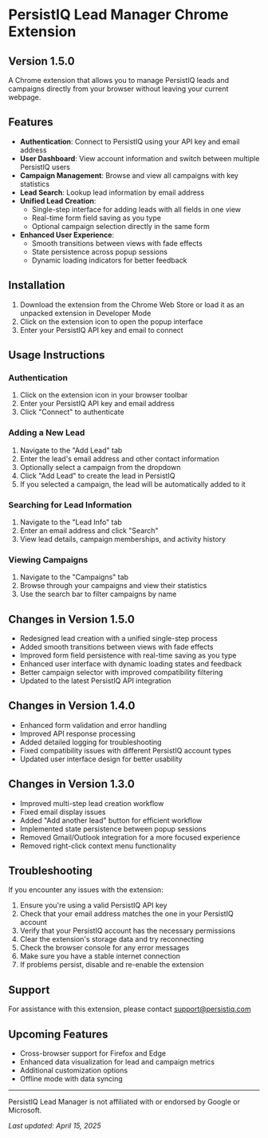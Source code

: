 # PersistIQ Lead Manager Chrome Extension

## Version 1.5.0

A Chrome extension that allows you to manage PersistIQ leads and campaigns directly from your browser without leaving your current webpage.

## Features

- **Authentication**: Connect to PersistIQ using your API key and email address
- **User Dashboard**: View account information and switch between multiple PersistIQ users
- **Campaign Management**: Browse and view all campaigns with key statistics
- **Lead Search**: Lookup lead information by email address
- **Unified Lead Creation**:
  - Single-step interface for adding leads with all fields in one view
  - Real-time form field saving as you type
  - Optional campaign selection directly in the same form
- **Enhanced User Experience**:
  - Smooth transitions between views with fade effects
  - State persistence across popup sessions
  - Dynamic loading indicators for better feedback

## Installation

1. Download the extension from the Chrome Web Store or load it as an unpacked extension in Developer Mode
2. Click on the extension icon to open the popup interface
3. Enter your PersistIQ API key and email to connect

## Usage Instructions

### Authentication

1. Click on the extension icon in your browser toolbar
2. Enter your PersistIQ API key and email address
3. Click "Connect" to authenticate

### Adding a New Lead

1. Navigate to the "Add Lead" tab
2. Enter the lead's email address and other contact information
3. Optionally select a campaign from the dropdown
4. Click "Add Lead" to create the lead in PersistIQ
5. If you selected a campaign, the lead will be automatically added to it

### Searching for Lead Information

1. Navigate to the "Lead Info" tab
2. Enter an email address and click "Search"
3. View lead details, campaign memberships, and activity history

### Viewing Campaigns

1. Navigate to the "Campaigns" tab
2. Browse through your campaigns and view their statistics
3. Use the search bar to filter campaigns by name

## Changes in Version 1.5.0

- Redesigned lead creation with a unified single-step process
- Added smooth transitions between views with fade effects
- Improved form field persistence with real-time saving as you type
- Enhanced user interface with dynamic loading states and feedback
- Better campaign selector with improved compatibility filtering
- Updated to the latest PersistIQ API integration

## Changes in Version 1.4.0

- Enhanced form validation and error handling
- Improved API response processing
- Added detailed logging for troubleshooting
- Fixed compatibility issues with different PersistIQ account types
- Updated user interface design for better usability

## Changes in Version 1.3.0

- Improved multi-step lead creation workflow
- Fixed email display issues
- Added "Add another lead" button for efficient workflow
- Implemented state persistence between popup sessions
- Removed Gmail/Outlook integration for a more focused experience
- Removed right-click context menu functionality

## Troubleshooting

If you encounter any issues with the extension:

1. Ensure you're using a valid PersistIQ API key
2. Check that your email address matches the one in your PersistIQ account
3. Verify that your PersistIQ account has the necessary permissions
4. Clear the extension's storage data and try reconnecting
5. Check the browser console for any error messages
6. Make sure you have a stable internet connection
7. If problems persist, disable and re-enable the extension

## Support

For assistance with this extension, please contact support@persistiq.com

## Upcoming Features

- Cross-browser support for Firefox and Edge
- Enhanced data visualization for lead and campaign metrics
- Additional customization options
- Offline mode with data syncing

---

PersistIQ Lead Manager is not affiliated with or endorsed by Google or Microsoft.

*Last updated: April 15, 2025*